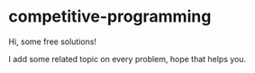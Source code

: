 # competitive-programming

Hi, some free solutions!

I add some related topic on every problem, hope that helps you.